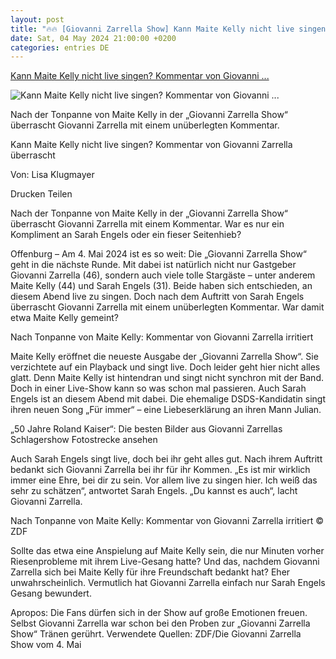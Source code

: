 ```yaml
---
layout: post
title: "🔥🔥 [Giovanni Zarrella Show] Kann Maite Kelly nicht live singen? Kommentar von Giovanni ..."
date: Sat, 04 May 2024 21:00:00 +0200
categories: entries DE
---
```

[Kann Maite Kelly nicht live singen? Kommentar von Giovanni ...](https://www.merkur.de/tv/maite-kelly-nicht-live-singen-kommentar-giovanni-zarrella-ueberrascht-zdf-zr-93051592.html)

![Kann Maite Kelly nicht live singen? Kommentar von Giovanni ...](https://www.merkur.de/assets/images/34/491/34491143-maite-kelly-bei-der-giovanni-zarrella-show-close-up-von-sarah-engels-und-giovanni-zarrella-fotomontage-11fe.jpg)

Nach der Tonpanne von Maite Kelly in der „Giovanni Zarrella Show“ überrascht Giovanni Zarrella mit einem unüberlegten Kommentar.

Kann Maite Kelly nicht live singen? Kommentar von Giovanni Zarrella überrascht

Von: Lisa Klugmayer

Drucken Teilen

Nach der Tonpanne von Maite Kelly in der „Giovanni Zarrella Show“ überrascht Giovanni Zarrella mit einem Kommentar. War es nur ein Kompliment an Sarah Engels oder ein fieser Seitenhieb?

Offenburg – Am 4. Mai 2024 ist es so weit: Die „Giovanni Zarrella Show“ geht in die nächste Runde. Mit dabei ist natürlich nicht nur Gastgeber Giovanni Zarrella (46), sondern auch viele tolle Stargäste – unter anderem Maite Kelly (44) und Sarah Engels (31). Beide haben sich entschieden, an diesem Abend live zu singen. Doch nach dem Auftritt von Sarah Engels überrascht Giovanni Zarrella mit einem unüberlegten Kommentar. War damit etwa Maite Kelly gemeint?

Nach Tonpanne von Maite Kelly: Kommentar von Giovanni Zarrella irritiert

Maite Kelly eröffnet die neueste Ausgabe der „Giovanni Zarrella Show“. Sie verzichtete auf ein Playback und singt live. Doch leider geht hier nicht alles glatt. Denn Maite Kelly ist hintendran und singt nicht synchron mit der Band. Doch in einer Live-Show kann so was schon mal passieren. Auch Sarah Engels ist an diesem Abend mit dabei. Die ehemalige DSDS-Kandidatin singt ihren neuen Song „Für immer“ – eine Liebeserklärung an ihren Mann Julian.

„50 Jahre Roland Kaiser“: Die besten Bilder aus Giovanni Zarrellas Schlagershow Fotostrecke ansehen

Auch Sarah Engels singt live, doch bei ihr geht alles gut. Nach ihrem Auftritt bedankt sich Giovanni Zarrella bei ihr für ihr Kommen. „Es ist mir wirklich immer eine Ehre, bei dir zu sein. Vor allem live zu singen hier. Ich weiß das sehr zu schätzen“, antwortet Sarah Engels. „Du kannst es auch“, lacht Giovanni Zarrella.

Nach Tonpanne von Maite Kelly: Kommentar von Giovanni Zarrella irritiert © ZDF

Sollte das etwa eine Anspielung auf Maite Kelly sein, die nur Minuten vorher Riesenprobleme mit ihrem Live-Gesang hatte? Und das, nachdem Giovanni Zarrella sich bei Maite Kelly für ihre Freundschaft bedankt hat? Eher unwahrscheinlich. Vermutlich hat Giovanni Zarrella einfach nur Sarah Engels Gesang bewundert.

Apropos: Die Fans dürfen sich in der Show auf große Emotionen freuen. Selbst Giovanni Zarrella war schon bei den Proben zur „Giovanni Zarrella Show“ Tränen gerührt. Verwendete Quellen: ZDF/Die Giovanni Zarrella Show vom 4. Mai

